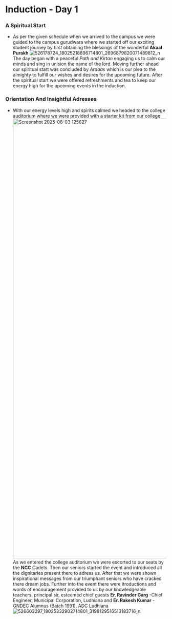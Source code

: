 # Induction - Day 1
### A Spiritual Start
- As per the given schedule when we arrived to the campus we were guided to the campus gurudwara where we started off our exciting student journey by first obtaining the blessings of the wonderful **Akaal Purakh**
 ![526178724_18025218896714801_2696879820071489812_n](https://github.com/user-attachments/assets/e5dccc62-d9b7-4c59-80d6-d8ede068406c)
The day began with a peaceful *Path and Kirtan* engaging us to calm our minds and sing in unision the name of the lord. Moving further ahead our spiritual start was concluded by *Ardaas* which is our plea to the almighty to fulfill our wishes and desires for the upcoming future.
After the spiritual start we were offered refreshments and tea to keep our energy high for the upcoming events in the induction.
### Orientation And Insightful Adresses
- With our energy levels high and spirits calmed we headed to the college auditorium where we were provided with a starter kit from our college
<img width="1672" height="1370" alt="Screenshot 2025-08-03 125627" src="https://github.com/user-attachments/assets/943e9764-d190-41e6-8416-694e02cc43a2" />As we entered the college auditorium we were escorted to our seats by the **NCC** Cadets. Then our seniors started the event and introduced all the dignitaries present there to adress us. After that we were shown inspirational messages from our triumphant seniors who have cracked there dream jobs. Further into the event there were itroductions and words of encouragement provided to us by our knowledgeable teachers, principal sir, esteemed chief guests **Er. Ravinder Garg** -Chief Engineer, Municipal Corporation, Ludhiana and **Er. Rakesh Kumar** -GNDEC Alumnus (Batch 1991), ADC Ludhiana![526603297_18025332902714801_3198129516513183716_n](https://github.com/user-attachments/assets/d81be98c-f7ce-4c43-9f5f-8bfd74cbbf13)
